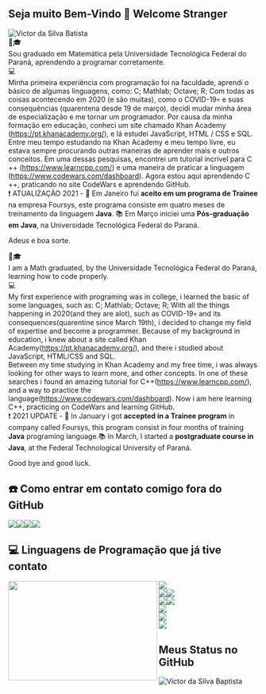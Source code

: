 #
## Seja muito Bem-Vindo 👋 Welcome Stranger
<img src="https://komarev.com/ghpvc/?username=VictorSBaptista&label=Profile%20views&color=0e75b6&style=social" alt="Victor da Silva Batista" /><br>
🚶🎓<br>
Sou graduado em Matemática pela Universidade Tecnológica Federal do Paraná, aprendendo a programar corretamente.<br>
💻<br>
Minha primeira experiência com programação foi na faculdade, aprendi o básico de algumas linguagens, como: C; Mathlab; Octave; R; Com todas as coisas acontecendo em 2020 (e são muitas), como o COVID-19💀 e suas consequências (quarentena desde 19 de março), decidi mudar minha área de especialização e me tornar um programador. Por causa da minha formação em educação, conheci um site chamado Khan Academy (https://pt.khanacademy.org/), e lá estudei JavaScript, HTML / CSS e SQL.<br>
Entre meu tempo estudando na Khan Academy e meu tempo livre, eu estava sempre procurando outras maneiras de aprender mais e outros conceitos. Em uma dessas pesquisas, encontrei um tutorial incrível para C ++ (https://www.learncpp.com/) e uma maneira de praticar a linguagem (https://www.codewars.com/dashboard). Agora estou aqui aprendendo C ++, praticando no site CodeWars e aprendendo GitHub.<br>
❗ ATUALIZAÇÃO 2021 - 💼 Em Janeiro fui **aceito em um programa de Trainee** na empresa Foursys, este programa consiste em quatro meses de treinamento da linguagem **Java**. 📚 Em Março iniciei uma **Pós-graduação em Java**, na Universidade Tecnológica Federal do Paraná.

Adeus e boa sorte.

🚶🎓<br>
I am a Math graduated, by the Universidade Tecnológica Federal do Paraná, learning how to code properly.<br>
 💻<br>
 My first experience with programing was in college, i learned the basic of some languages, such as: C; Mathlab; Octave; R; With all the things happening in 2020(and they are alot), such as COVID-19💀 and its consequences(quarentine since March 19th), i decided to change my field of expertise and become a programmer. Because of my background in education, i knew about a site called Khan Academy(https://pt.khanacademy.org/), and there i studied about JavaScript, HTML/CSS and SQL.<br> 
 Between my time studying in Khan Academy and my free time, i was always looking for other ways to learn more, and other concepts. In one of these searches i found an amazing tutorial for C++(https://www.learncpp.com/), and a way to practice the language(https://www.codewars.com/dashboard). Now i am here learning C++, practicing on CodeWars and learning GitHub.<br>
❗ 2021 UPDATE - 💼 In January i got **accepted in a Trainee program** in company called Foursys, this program consist in four months of training **Java** programing language.📚 In March, I started a **postgraduate course in Java**, at the Federal Technological University of Paraná. 

Good bye and good luck.



## ☎️ Como entrar em contato comigo fora do GitHub

<a href="https://www.linkedin.com/in/victor-da-silva-baptista-689919138/"><img src="https://img.shields.io/badge/LinkedIn-0077B5?style=for-the-badge&logo=linkedin&logoColor=white"/></a><a href="https://www.facebook.com/victor.baptista.568/"><img src="https://img.shields.io/badge/Facebook-1877F2?style=for-the-badge&logo=facebook&logoColor=white"/></a><a href="https://www.instagram.com/victorbps/"><img src="https://img.shields.io/badge/Instagram-E4405F?style=for-the-badge&logo=instagram&logoColor=white"/></a><a href="https://steamcommunity.com/profiles/76561198072054824/"><img src="https://img.shields.io/badge/Steam-000000?style=for-the-badge&logo=steam&logoColor=white"/></a>


## 💻 Linguagens de Programação que já tive contato
<img align="left" src="https://tinyurl.com/bwvj5r5" alt = "" width = "300" height = "200">
<a href=""><img src="https://img.shields.io/badge/Java-ED8B00?style=for-the-badge&logo=java&logoColor=white"/></a><br>
<a href=""><img src="https://img.shields.io/badge/C%2B%2B-00599C?style=for-the-badge&logo=c%2B%2B&logoColor=white"/></a><a href=""><img src="https://img.shields.io/badge/C-00599C?style=for-the-badge&logo=c&logoColor=white"/></a><br>
<a href=""><img src="https://img.shields.io/badge/HTML-239120?style=for-the-badge&logo=html5&logoColor=white"/></a><a href=""><img src="https://img.shields.io/badge/CSS-239120?&style=for-the-badge&logo=css3&logoColor=white"/></a><br>
<a href=""><img src="https://img.shields.io/badge/JavaScript-F7DF1E?style=for-the-badge&logo=javascript&logoColor=black"/></a><br>
<a href=""><img src="https://img.shields.io/badge/R-276DC3?style=for-the-badge&logo=r&logoColor=white"/></a><br>
<a href=""><img src="https://img.shields.io/badge/MySQL-00000F?style=for-the-badge&logo=mysql&logoColor=white"/></a><br>

## Meus Status no GitHub

<img align="center" src="https://github-readme-stats.vercel.app/api?username=VictorSBaptista&show_icons=true&locale=en" alt="Victor da Silva Baptista" />

